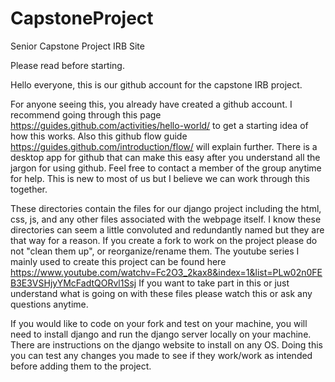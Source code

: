 # CapstoneProject
Senior Capstone Project IRB Site

Please read before starting.

Hello everyone, this is our github account for the capstone IRB project. 

For anyone seeing this, you already have created a github account. I recommend going through this page https://guides.github.com/activities/hello-world/ to get a starting idea of how this works. Also this github flow guide https://guides.github.com/introduction/flow/ will explain further. There is a desktop app for github that can make this easy after you understand all the jargon for using github. Feel free to contact a member of the group anytime for help. This is new to most of us but I believe we can work through this together.

These directories contain the files for our django project including the html, css, js, and any other files associated with the webpage itself. I know these directories can seem a little convoluted and redundantly named but they are that way for a reason. If you create a fork to work on the project please do not "clean them up", or reorganize/rename them. The youtube series I mainly used to create this project can be found here https://www.youtube.com/watchv=Fc2O3_2kax8&index=1&list=PLw02n0FEB3E3VSHjyYMcFadtQORvl1Ssj
If you want to take part in this or just understand what is going on with these files please watch this or ask any questions anytime.

If you would like to code on your fork and test on your machine, you will need to install django and run the django server locally on your machine. There are instructions on the django website to install on any OS. Doing this you can test any changes you made to see if they work/work as intended before adding them to the project.


